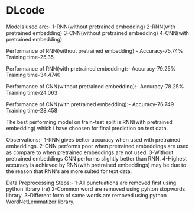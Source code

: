 # DLcode
Models used are:-
1-RNN(without pretrained embedding)
2-RNN(with pretrained embedding)
3-CNN(without pretrained embedding)
4-CNN(with pretrained embedding)

Performance of RNN(without pretrained embedding):-
Accuracy-75.74%
Training time-25.35

Performance of RNN(with pretrained embedding):-
Accuracy-79.25%
Training time-34.4740

Performance of CNN(without pretrained embedding):-
Accuracy-78.25%
Training time-24.063

Performance of CNN(with pretrained embedding):-
Accuracy-76.749
Training time-28.458

The best performing model on train-test split is RNN(with pretrained embedding) which i have choosen for final prediction on test data.

Observations:-
1-RNN gives better accuracy when used with pretrained embeddings.
2-CNN performs poor when pretrained embeddings are used as compare to when pretrained embeddings are not used.
3-Without pretrained embeddings CNN performs slightly better than RNN.
4-Highest accuracy is achieved by RNN(with pretrained embeddings) may be due to the reason that RNN's are more suited for text data.

Data Preprocessing Steps:-
1-All punctuations are removed first using python library (re)
2-Common word are removed using pyhton stopwords library.
3-Different form of same words are removed using python WordNetLemmatizer library.

